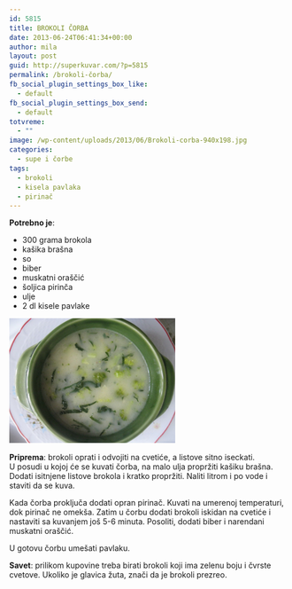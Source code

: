 ```yaml
---
id: 5815
title: BROKOLI ČORBA
date: 2013-06-24T06:41:34+00:00
author: mila
layout: post
guid: http://superkuvar.com/?p=5815
permalink: /brokoli-čorba/
fb_social_plugin_settings_box_like:
  - default
fb_social_plugin_settings_box_send:
  - default
totvreme:
  - ""
image: /wp-content/uploads/2013/06/Brokoli-corba-940x198.jpg
categories:
  - supe i čorbe
tags:
  - brokoli
  - kisela pavlaka
  - pirinač
---
```

**Potrebno je**:

  * 300 grama brokola
  * kašika brašna
  * so
  * biber
  * muskatni oraščić
  * šoljica pirinča
  * ulje
  * 2 dl kisele pavlake

<img class="alignnone size-medium wp-image-5817" src="/wp-content/uploads/2013/06/Brokoli-corba-1024x768.jpg" alt="Brokoli corba" width="300" height="225" /> 

**Priprema**: brokoli oprati i odvojiti na cvetiće, a listove sitno iseckati.  
U posudi u kojoj će se kuvati čorba, na malo ulja propržiti kašiku brašna. Dodati isitnjene listove brokola i kratko propržiti. Naliti litrom i po vode i staviti da se kuva.

Kada čorba proključa dodati opran pirinač. Kuvati na umerenoj temperaturi, dok pirinač ne omekša. Zatim u čorbu dodati brokoli iskidan na cvetiće i nastaviti sa kuvanjem još 5-6 minuta. Posoliti, dodati biber i narendani muskatni oraščić.

U gotovu čorbu umešati pavlaku.

**Savet**: prilikom kupovine treba birati brokoli koji ima zelenu boju i čvrste cvetove. Ukoliko je glavica žuta, znači da je brokoli prezreo.